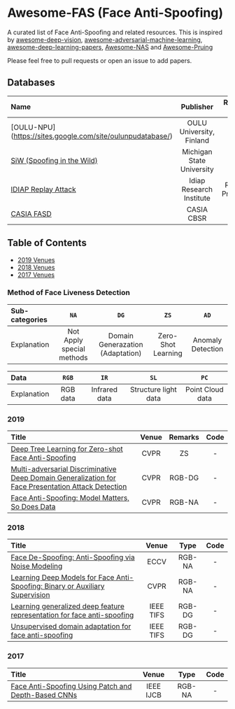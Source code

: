 # Awesome-FAS (Face Anti-Spoofing)

A curated list of Face Anti-Spoofing and related resources. This is inspired by [awesome-deep-vision](https://github.com/kjw0612/awesome-deep-vision), [awesome-adversarial-machine-learning](https://github.com/yenchenlin/awesome-adversarial-machine-learning), [awesome-deep-learning-papers](https://github.com/terryum/awesome-deep-learning-papers), [Awesome-NAS](https://github.com/D-X-Y/Awesome-NAS) and [Awesome-Pruing](https://github.com/he-y/Awesome-Pruning)


Please feel free to pull requests or open an issue to add papers.

## Databases
|  Name  | Publisher | Release year | Attack types | 
|:--------|:--------:|:--------:|:--------:|
|[OULU-NPU] (https://sites.google.com/site/oulunpudatabase/)| OULU University, Finland | 2018|Replay, Print(2D)|
|[SiW (Spoofing in the Wild)](http://cvlab.cse.msu.edu/spoof-in-the-wild-siw-face-anti-spoofing-database.html)| Michigan State University| 2018 |2D: Replay, Print|
|[IDIAP Replay Attack](https://www.idiap.ch/dataset/replayattack)|Idiap Research Institute|Replay, Print(2D)|2012|
|[CASIA FASD](http://www.cbsr.ia.ac.cn/english/FASDB_Agreement/Agreement.pdf)| CASIA CBSR |2012|Replay, Print(2D)|

## Table of Contents

- [2019 Venues](#2019)
- [2018 Venues](#2018)
- [2017 Venues](#2017)





### Method of Face Liveness Detection

|  Sub-categories | `NA` |`DG` |  `ZS`   |`AD`|
|:------------|:--------------:|:----------------------:|:----------:|:----------:|
| Explanation | Not Apply special methods | Domain Generazation (Adaptation) | Zero-Shot Learning | Anomaly Detection |

|  Data |  `RGB` |  `IR`   |`SL`|`PC`|
|:------------|:--------------:|:----------------------:|:----------:|:----------:|
| Explanation | RGB data| Infrared data | Structure light data | Point Cloud data|


### 2019
|  Title  | Venue  | Remarks | Code |
|:--------|:--------:|:--------:|:--------:|
|[Deep Tree Learning for Zero-shot Face Anti-Spoofing](http://cvlab.cse.msu.edu/pdfs/Liu_Stehouwer_Jourabloo_Liu_CVPR2019.pdf)|CVPR|ZS|-|
|[Multi-adversarial Discriminative Deep Domain Generalization for Face Presentation Attack Detection](http://openaccess.thecvf.com/content_CVPR_2019/papers/Shao_Multi-Adversarial_Discriminative_Deep_Domain_Generalization_for_Face_Presentation_Attack_Detection_CVPR_2019_paper.pdf)|CVPR|RGB-DG|-|
|[Face Anti-Spoofing: Model Matters, So Does Data](https://yuan-gao.net/pdf/CVPR2019%20-%20antispoofing.pdf)|CVPR|RGB-NA|-|



### 2018
|  Title  | Venue  | Type | Code |
|:--------|:--------:|:--------:|:--------:|
|[Face De-Spoofing: Anti-Spoofing via Noise Modeling](https://arxiv.org/abs/1807.09968)|ECCV|RGB-NA|-|
|[Learning Deep Models for Face Anti-Spoofing: Binary or Auxiliary Supervision](http://cvlab.cse.msu.edu/pdfs/Liu_Jourabloo_Liu_CVPR2018.pdf)|CVPR|RGB-NA|-|
|[Learning generalized deep feature representation for face anti-spoofing](https://rose.ntu.edu.sg/Publications/Documents/Face%20Spoofing%20Detection/Learning%20Generalized%20Deep%20Feature%20Representation%20for%20Face%20Anti-Spoofing.pdf)|IEEE TIFS|RGB-DG|-|
|[Unsupervised domain adaptation for face anti-spoofing](https://ieeexplore.ieee.org/document/8279564)|IEEE TIFS|RGB-DG|-|

### 2017
|  Title  | Venue  | Type | Code |
|:--------|:--------:|:--------:|:--------:|
|[Face Anti-Spoofing Using Patch and Depth-Based CNNs](http://cvlab.cse.msu.edu/pdfs/FaceAntiSpoofingUsingPatchandDepthBasedCNNs.pdf)| IEEE IJCB|RGB-NA|-|





